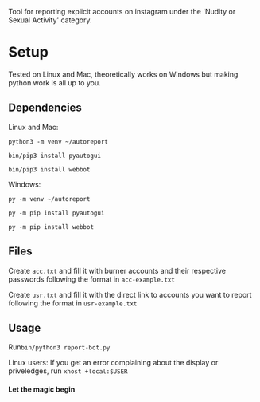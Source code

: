 Tool for reporting explicit accounts on instagram under the 'Nudity or Sexual Activity' category.

# Setup
Tested on Linux and Mac, theoretically works on Windows but making python work is all up to you.

## Dependencies
Linux and Mac:
```
python3 -m venv ~/autoreport

bin/pip3 install pyautogui

bin/pip3 install webbot
```

Windows: 
```
py -m venv ~/autoreport

py -m pip install pyautogui

py -m pip install webbot
```

## Files
Create `acc.txt` and fill it with burner accounts and their respective passwords following the format in `acc-example.txt`

Create `usr.txt` and fill it with the direct link to accounts you want to report following the format in `usr-example.txt`

## Usage
Run`bin/python3 report-bot.py`

Linux users: If you get an error complaining about the display or priveledges, run `xhost +local:$USER`

#### Let the magic begin
